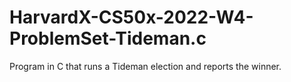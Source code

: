 # HarvardX-CS50x-2022-W4-ProblemSet-Tideman.c
Program in C that runs a Tideman election and reports the winner.
